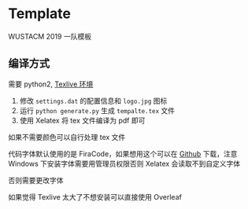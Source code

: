 # Template

WUSTACM 2019 一队模板

## 编译方式

需要 python2, [Texlive 环境](https://mirrors.tuna.tsinghua.edu.cn/CTAN/systems/texlive/Images/)

1. 修改 `settings.dat` 的配置信息和 `logo.jpg` 图标
2. 运行 `python generate.py` 生成 `tempalte.tex` 文件
3. 使用 Xelatex 将 tex 文件编译为 pdf 即可

如果不需要颜色可以自行处理 tex 文件

代码字体默认使用的是 FiraCode，如果想用这个可以在 [Github](https://github.com/tonsky/FiraCode/releases) 下载，注意 Windows 下安装字体需要用管理员权限否则 Xelatex 会读取不到自定义字体

否则需要更改字体

如果觉得 Texlive 太大了不想安装可以直接使用 Overleaf